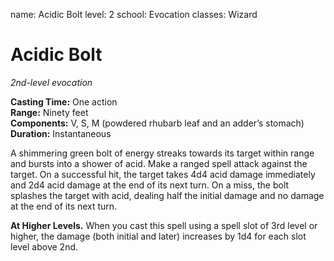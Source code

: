 name: Acidic Bolt
level: 2
school: Evocation
classes: Wizard

# Acidic Bolt
_2nd-level evocation_

**Casting Time:** One action  
**Range:** Ninety feet  
**Components:** V, S, M (powdered rhubarb leaf and an adder’s stomach)  
**Duration:** Instantaneous  

A shimmering green bolt of energy streaks towards its target within range and bursts into a shower of acid. Make a ranged spell attack against the target. On a successful hit, the target takes 4d4 acid damage immediately and 2d4 acid damage at the end of its next turn. On a miss, the bolt splashes the target with acid, dealing half the initial damage and no damage at the end of its next turn. 

**At Higher Levels.** When you cast this spell using a spell slot of 3rd level or higher, the damage (both initial and later) increases by 1d4 for each slot level above 2nd.
